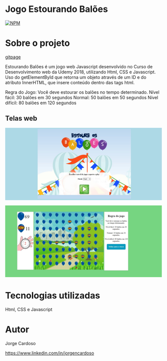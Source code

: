 # Jogo Estourando Balões
[![NPM](https://img.shields.io/npm/l/react)](https://github.com/JORGECARDOSODEV/jogobaloes/blob/main/LICENSE) 

# Sobre o projeto

[gitpage](https://jorgecardosodev.github.io/jogobaloes/index.html)

Estourando Balões é um jogo web Javascript desenvolvido no Curso de Desenvolvimento web da Udemy 2018, utilizando Html, CSS e Javascript. 
Uso do getElementById que retorna um objeto através de um ID e do atributo InnerHTML, que insere conteúdo dentro das tags html.

Regra do Jogo:
Você deve estourar os balões no tempo determinado.
Nível fácil: 30 balões em 30 segundos
Normal: 50 balões em 50 segundos 
Nível difícil: 80 balões em 120 segundos


## Telas web
![Web 1](https://github.com/JORGECARDOSODEV/jogobaloes/blob/main/indexbaloes.jpg)

![Web 2](https://github.com/JORGECARDOSODEV/jogobaloes/blob/main/jogobaloes.jpg)

# Tecnologias utilizadas
Html, CSS e Javascript

# Autor

Jorge Cardoso

https://www.linkedin.com/in/jorgencardoso





